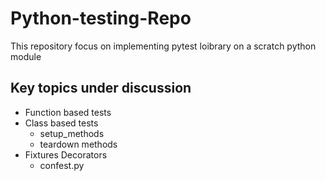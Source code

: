 # Python-testing-Repo
This repository focus on implementing pytest loibrary on a scratch python module

## Key topics under discussion

- Function based tests
- Class based tests
    - setup_methods
    - teardown methods
- Fixtures Decorators
    - confest.py 
